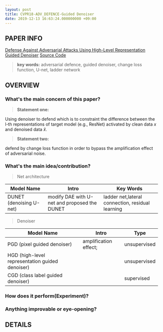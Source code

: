 ```yaml
---
layout: post
title: CVPR18-ADV_DEFENCE-Guided Denoiser
date: 2019-12-13 16:63:24.000000000 +09:00
---
```



## PAPER INFO
[Defense Against Adversarial Attacks Using High-Level Representation Guided Denoiser](https://arxiv.org/abs/1712.02976)
[Source Code](https://github.com/lfz/Guided-Denoise)

>**key words:** adversarial defence, guided denoiser, change loss function, U-net, ladder network

## OVERVIEW
### What's the main concern of this paper?
>**Statement one:**

Using denoiser to defend which is to constraint the difference between the l-th representations of target model (e.g., ResNet) activated by clean data $x$ and denoised data $\hat{x}$. 

>**Statement two:**

defend by change loss function in order to bypass the amplification effect of adversarial noise.

### What's the main idea/contribution?

>Net architecture

|Model Name|Intro|Key Words|
|---|---|---|
|DUNET (denoising U-net)|modify DAE with U-net and proposed the DUNET|ladder net,<bar>lateral connection, residual learning|
> Denoiser

|Model Name|Intro| Type|
|---|---|---|
|PGD (pixel guided denoiser)|amplification effect;|unsupervised|
|HGD (high-level representation guided denoiser)||unsupervised|
|CGD (class label guided denoiser)||supervised|

### How does it perform(Experiment)?
### Anything improvable or eye-opening?

## DETAILS
